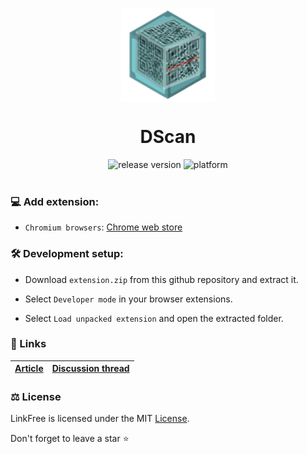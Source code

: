 <p align="center">
    <img align="center" src="/static/assets/logo.png" width="150" height"400"></img>
</p>

<h1 align="center">DScan</h1>

<div align="center">
    <img src="https://img.shields.io/github/v/release/akhileshthite/dscan?color=1FC71F" alt="release version" />
    <img src="https://img.shields.io/badge/Extension-DScan?color=60CACF.svg" alt="platform">
</div><br>

### 💻 Add extension:
* `Chromium browsers`: [Chrome web store](https://chrome.google.com/webstore/detail/dscan-decentralized-qr-co/idpfgkgogjjgklefnkjdpghkifbjenap)

### 🛠 Development setup:

* Download `extension.zip` from this github repository and extract it.

* Select `Developer mode` in your browser extensions.

* Select `Load unpacked extension` and open the extracted folder.

### 🔗 Links
| [Article](https://dev.to/akhileshthite/dscan-decentralized-qr-code-generator-use-web3-for-file-sharing-2lp8) | [Discussion thread](https://github.com/filecoin-project/community/discussions/410)
| ------------- | ------------- |

### ⚖️ License
LinkFree is licensed under the MIT [License](https://github.com/AkhileshThite/dscan/blob/main/LICENSE).

Don't forget to leave a star ⭐️

